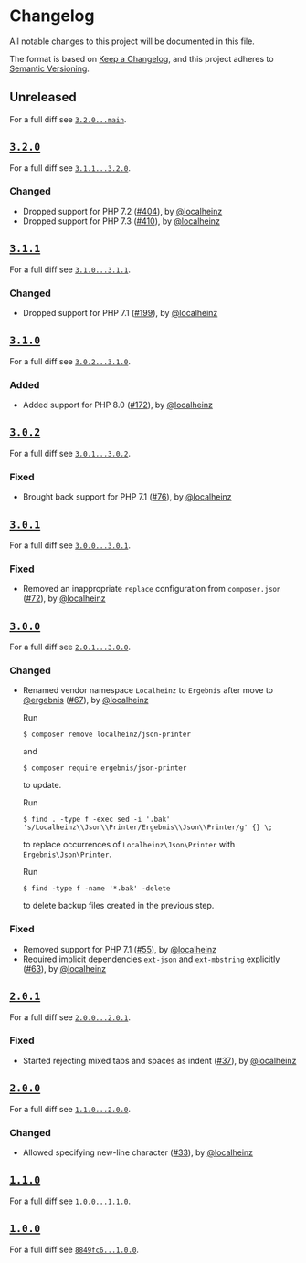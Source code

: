 # Changelog

All notable changes to this project will be documented in this file.

The format is based on [Keep a Changelog](https://keepachangelog.com/en/1.0.0/), and this project adheres to [Semantic Versioning](https://semver.org/spec/v2.0.0.html).

## Unreleased

For a full diff see [`3.2.0...main`][3.2.0...main].

## [`3.2.0`][3.2.0]

For a full diff see [`3.1.1...3.2.0`][3.1.1...3.2.0].

### Changed

- Dropped support for PHP 7.2 ([#404]), by [@localheinz]
- Dropped support for PHP 7.3 ([#410]), by [@localheinz]

## [`3.1.1`][3.1.1]

For a full diff see [`3.1.0...3.1.1`][3.1.0...3.1.1].

### Changed

- Dropped support for PHP 7.1 ([#199]), by [@localheinz]

## [`3.1.0`][3.1.0]

For a full diff see [`3.0.2...3.1.0`][3.0.2...3.1.0].

### Added

- Added support for PHP 8.0 ([#172]), by [@localheinz]

## [`3.0.2`][3.0.2]

For a full diff see [`3.0.1...3.0.2`][3.0.1...3.0.2].

### Fixed

- Brought back support for PHP 7.1 ([#76]), by [@localheinz]

## [`3.0.1`][3.0.1]

For a full diff see [`3.0.0...3.0.1`][3.0.0...3.0.1].

### Fixed

- Removed an inappropriate `replace` configuration from `composer.json` ([#72]), by [@localheinz]

## [`3.0.0`][3.0.0]

For a full diff see [`2.0.1...3.0.0`][2.0.1...3.0.0].

### Changed

- Renamed vendor namespace `Localheinz` to `Ergebnis` after move to [@ergebnis] ([#67]), by [@localheinz]

  Run

  ```
  $ composer remove localheinz/json-printer
  ```

  and

  ```
  $ composer require ergebnis/json-printer
  ```

  to update.

  Run

  ```
  $ find . -type f -exec sed -i '.bak' 's/Localheinz\\Json\\Printer/Ergebnis\\Json\\Printer/g' {} \;
  ```

  to replace occurrences of `Localheinz\Json\Printer` with `Ergebnis\Json\Printer`.

  Run

  ```
  $ find -type f -name '*.bak' -delete
  ```

  to delete backup files created in the previous step.

### Fixed

- Removed support for PHP 7.1 ([#55]), by [@localheinz]
- Required implicit dependencies `ext-json` and `ext-mbstring` explicitly ([#63]), by [@localheinz]

## [`2.0.1`][2.0.1]

For a full diff see [`2.0.0...2.0.1`][2.0.0...2.0.1].

### Fixed

- Started rejecting mixed tabs and spaces as indent ([#37]), by [@localheinz]

## [`2.0.0`][2.0.0]

For a full diff see [`1.1.0...2.0.0`][1.1.0...2.0.0].

### Changed

- Allowed specifying new-line character ([#33]), by [@localheinz]

## [`1.1.0`][1.1.0]

For a full diff see [`1.0.0...1.1.0`][1.0.0...1.1.0].

## [`1.0.0`][1.0.0]

For a full diff see [`8849fc6...1.0.0`][8849fc6...1.0.0].

[1.0.0]: https://github.com/ergebnis/json-printer/releases/tag/1.0.0
[1.1.0]: https://github.com/ergebnis/json-printer/releases/tag/1.1.0
[2.0.0]: https://github.com/ergebnis/json-printer/releases/tag/2.0.0
[2.0.1]: https://github.com/ergebnis/json-printer/releases/tag/2.0.1
[3.0.0]: https://github.com/ergebnis/json-printer/releases/tag/3.0.0
[3.0.1]: https://github.com/ergebnis/json-printer/releases/tag/3.0.1
[3.0.2]: https://github.com/ergebnis/json-printer/releases/tag/3.0.2
[3.1.0]: https://github.com/ergebnis/json-printer/releases/tag/3.1.0
[3.1.1]: https://github.com/ergebnis/json-printer/releases/tag/3.1.1
[3.2.0]: https://github.com/ergebnis/json-printer/releases/tag/3.2.0

[8849fc6...1.0.0]: https://github.com/ergebnis/json-printer/compare/8849fc6...1.0.0
[1.0.0...1.1.0]: https://github.com/ergebnis/json-printer/compare/1.0.0...1.1.0
[1.1.0...2.0.0]: https://github.com/ergebnis/json-printer/compare/1.1.0...2.0.0
[2.0.0...2.0.1]: https://github.com/ergebnis/json-printer/compare/2.0.0...2.0.1
[2.0.1...3.0.0]: https://github.com/ergebnis/json-printer/compare/2.0.1...3.0.0
[3.0.0...3.0.1]: https://github.com/ergebnis/json-printer/compare/3.0.0...3.0.1
[3.0.1...3.0.2]: https://github.com/ergebnis/json-printer/compare/3.0.1...3.0.2
[3.0.2...3.1.0]: https://github.com/ergebnis/json-printer/compare/3.0.2...3.1.0
[3.1.0...3.1.1]: https://github.com/ergebnis/json-printer/compare/3.1.0...3.1.1
[3.1.1...3.2.0]: https://github.com/ergebnis/json-printer/compare/3.1.1...3.2.0
[3.2.0...main]: https://github.com/ergebnis/json-printer/compare/3.2.0...main

[#33]: https://github.com/ergebnis/json-printer/pull/33
[#37]: https://github.com/ergebnis/json-printer/pull/37
[#55]: https://github.com/ergebnis/json-printer/pull/55
[#63]: https://github.com/ergebnis/json-printer/pull/63
[#67]: https://github.com/ergebnis/json-printer/pull/67
[#72]: https://github.com/ergebnis/json-printer/pull/72
[#76]: https://github.com/ergebnis/json-printer/pull/77
[#172]: https://github.com/ergebnis/json-printer/pull/172
[#199]: https://github.com/ergebnis/json-printer/pull/199
[#404]: https://github.com/ergebnis/json-printer/pull/404
[#410]: https://github.com/ergebnis/json-printer/pull/410

[@ergebnis]: https://github.com/ergebnis
[@localheinz]: https://github.com/localheinz
